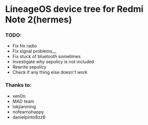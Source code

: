 # LineageOS device tree for Redmi Note 2(hermes)

### TODO:  
  * Fix fm radio  
  * Fix signal problems__
  * Fix stuck of bluetooth sometimes  
  * Investigate why sepolicy is not included  
  * Rewrite sepolicy  
  * Check if any thing else doesn't work  

### Thanks to:
- xen0n  
- MAD team  
- lokjianming  
- nofearnohappy  
- danielpinto8zz6  
